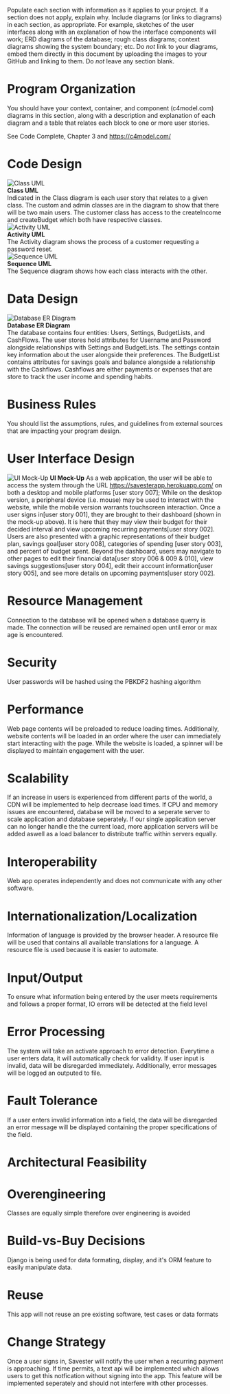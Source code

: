Populate each section with information as it applies to your project. If a section does not apply, explain why. Include diagrams (or links to diagrams) in each section, as appropriate.  For example, sketches of the user interfaces along with an explanation of how the interface components will work; ERD diagrams of the database; rough class diagrams; context diagrams showing the system boundary; etc. Do _not_ link to your diagrams, embed them directly in this document by uploading the images to your GitHub and linking to them. Do _not_ leave any section blank.

# Program Organization

You should have your context, container, and component (c4model.com) diagrams in this section, along with a description and explanation of each diagram and a table that relates each block to one or more user stories. 

See Code Complete, Chapter 3 and https://c4model.com/

# Code Design

![Class UML](https://github.com/jenniferolenchak/Savester/blob/main/artifacts/documents/classUML.png)  
**Class UML**  
Indicated in the Class diagram is each user story that relates to a given class. The custom and admin classes are in the diagram to show that there will be two main users. The customer class has access to the createIncome and createBudget which both have respective classes.  
![Activity UML](https://github.com/jenniferolenchak/Savester/blob/main/artifacts/documents/activityUML.png)  
**Activity UML**  
The Activity diagram shows the process of a customer requesting a password reset.  
![Sequence UML](https://github.com/jenniferolenchak/Savester/blob/main/artifacts/documents/sequenceUML.png)   
**Sequence UML**  
The Sequence diagram shows how each class interacts with the other. 

# Data Design

![Database ER Diagram](https://github.com/jenniferolenchak/Savester/blob/main/artifacts/documents/ERdatabase.png)  
**Database ER Diagram**  
The database contains four entities: Users, Settings, BudgetLists, and CashFlows. The user stores hold attributes for Username and Password alongside relationships with Settings and BudgetLists. The settings contain key information about the user alongside their preferences. The BudgetList contains attributes for savings goals and balance alongside a relationship with the Cashflows. Cashflows are either payments or expenses that are store to track the user income and spending habits. 

# Business Rules

You should list the assumptions, rules, and guidelines from external sources that are impacting your program design. 

# User Interface Design

![UI Mock-Up](https://github.com/jenniferolenchak/Savester/blob/main/artifacts/UI%20Diagram%20_%20Dashboard.JPG)
**UI Mock-Up**
As a web application, the user will be able to access the system through the URL https://savesterapp.herokuapp.com/ on both a desktop and mobile platforms [user story 007]; While on the desktop version, a peripheral device (i.e. mouse) may be used to interact with the website, while the mobile version warrants touchscreen interaction. Once a user signs in[user story 001], they are brought to their dashboard (shown in the mock-up above). It is here that they may view their budget for their decided interval and view upcoming recurring payments[user story 002]. Users are also presented with a graphic representations of their budget plan, savings goal[user story 008], categories of spending [user story 003], and percent of budget spent. Beyond the dashboard, users may navigate to other pages to edit their financial data[user story 006 & 009 & 010], view savings suggestions[user story 004], edit their account information[user story 005], and see more details on upcoming payments[user story 002].

# Resource Management

Connection to the database will be opened when a database querry is made. The connection will be reused are remained open until error or max age is encountered.

# Security

User passwords will be hashed using the PBKDF2 hashing algorithm

# Performance

Web page contents will be preloaded to reduce loading times. Additionally, website contents will be loaded
in an order where the user can immediately start interacting with the page. While the website is loaded, a spinner will be displayed to maintain engagement
with the user. 

# Scalability

If an increase in users is experienced from different parts of the world, a CDN will be implemented to help decrease load times. If CPU and memory issues
are encountered, database will be moved to a seperate server to scale application and database seperately. If our single application server can no longer handle the
the current load, more application servers will be added aswell as a load balancer to distribute traffic within servers equally.

# Interoperability

Web app operates independently and does not communicate with any other software.

# Internationalization/Localization

Information of language is provided by the browser header. A resource file will be used that contains all available translations for a language. A resource
file is used because it is easier to automate.

# Input/Output

To ensure what information being entered by the user meets requirements and follows a proper format, IO errors will be detected at the field level

# Error Processing

The system will take an activate approach to error detection. Everytime a user enters data, it will automatically check for validity. If user input is invalid, data will be disregarded immediately. Additionally, error messages will be logged an outputed to file.

# Fault Tolerance

If a user enters invalid information into a field, the data will be disregarded an error message will be displayed containing the proper specifications of the field.

# Architectural Feasibility



# Overengineering

Classes are equally simple therefore over engineering is avoided

# Build-vs-Buy Decisions

Django is being used for data formating, display, and it's ORM feature to easily manipulate data.

# Reuse

This app will not reuse an pre existing software, test cases or data formats

# Change Strategy

Once a user signs in, Savester will notify the user when  a recurring payment is approaching. If time permits, a text api will be implemented which allows users to get this notfication without signing into the app. This feature will be implemented seperately and should not interfere with other processes.

